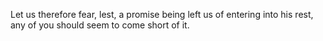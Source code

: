 Let us therefore fear, lest, a promise being left us of entering into his rest, any of you should seem to come short of it.
